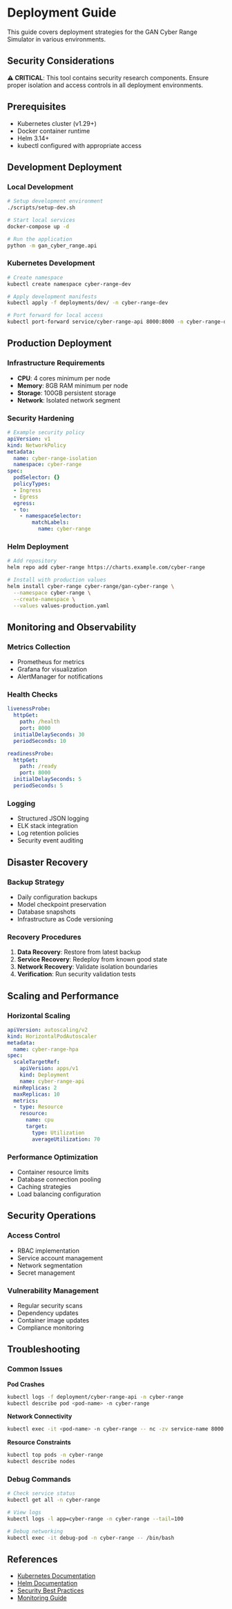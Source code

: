 # Deployment Guide

This guide covers deployment strategies for the GAN Cyber Range Simulator in various environments.

## Security Considerations

**⚠️ CRITICAL**: This tool contains security research components. Ensure proper isolation and access controls in all deployment environments.

## Prerequisites

- Kubernetes cluster (v1.29+)
- Docker container runtime
- Helm 3.14+
- kubectl configured with appropriate access

## Development Deployment

### Local Development

```bash
# Setup development environment
./scripts/setup-dev.sh

# Start local services
docker-compose up -d

# Run the application
python -m gan_cyber_range.api
```

### Kubernetes Development

```bash
# Create namespace
kubectl create namespace cyber-range-dev

# Apply development manifests
kubectl apply -f deployments/dev/ -n cyber-range-dev

# Port forward for local access
kubectl port-forward service/cyber-range-api 8000:8000 -n cyber-range-dev
```

## Production Deployment

### Infrastructure Requirements

- **CPU**: 4 cores minimum per node
- **Memory**: 8GB RAM minimum per node
- **Storage**: 100GB persistent storage
- **Network**: Isolated network segment

### Security Hardening

```yaml
# Example security policy
apiVersion: v1
kind: NetworkPolicy
metadata:
  name: cyber-range-isolation
  namespace: cyber-range
spec:
  podSelector: {}
  policyTypes:
  - Ingress
  - Egress
  egress:
  - to:
    - namespaceSelector:
        matchLabels:
          name: cyber-range
```

### Helm Deployment

```bash
# Add repository
helm repo add cyber-range https://charts.example.com/cyber-range

# Install with production values
helm install cyber-range cyber-range/gan-cyber-range \
  --namespace cyber-range \
  --create-namespace \
  --values values-production.yaml
```

## Monitoring and Observability

### Metrics Collection

- Prometheus for metrics
- Grafana for visualization
- AlertManager for notifications

### Health Checks

```yaml
livenessProbe:
  httpGet:
    path: /health
    port: 8000
  initialDelaySeconds: 30
  periodSeconds: 10

readinessProbe:
  httpGet:
    path: /ready
    port: 8000
  initialDelaySeconds: 5
  periodSeconds: 5
```

### Logging

- Structured JSON logging
- ELK stack integration
- Log retention policies
- Security event auditing

## Disaster Recovery

### Backup Strategy

- Daily configuration backups
- Model checkpoint preservation
- Database snapshots
- Infrastructure as Code versioning

### Recovery Procedures

1. **Data Recovery**: Restore from latest backup
2. **Service Recovery**: Redeploy from known good state
3. **Network Recovery**: Validate isolation boundaries
4. **Verification**: Run security validation tests

## Scaling and Performance

### Horizontal Scaling

```yaml
apiVersion: autoscaling/v2
kind: HorizontalPodAutoscaler
metadata:
  name: cyber-range-hpa
spec:
  scaleTargetRef:
    apiVersion: apps/v1
    kind: Deployment
    name: cyber-range-api
  minReplicas: 2
  maxReplicas: 10
  metrics:
  - type: Resource
    resource:
      name: cpu
      target:
        type: Utilization
        averageUtilization: 70
```

### Performance Optimization

- Container resource limits
- Database connection pooling
- Caching strategies
- Load balancing configuration

## Security Operations

### Access Control

- RBAC implementation
- Service account management
- Network segmentation
- Secret management

### Vulnerability Management

- Regular security scans
- Dependency updates
- Container image updates
- Compliance monitoring

## Troubleshooting

### Common Issues

**Pod Crashes**
```bash
kubectl logs -f deployment/cyber-range-api -n cyber-range
kubectl describe pod <pod-name> -n cyber-range
```

**Network Connectivity**
```bash
kubectl exec -it <pod-name> -n cyber-range -- nc -zv service-name 8000
```

**Resource Constraints**
```bash
kubectl top pods -n cyber-range
kubectl describe nodes
```

### Debug Commands

```bash
# Check service status
kubectl get all -n cyber-range

# View logs
kubectl logs -l app=cyber-range -n cyber-range --tail=100

# Debug networking
kubectl exec -it debug-pod -n cyber-range -- /bin/bash
```

## References

- [Kubernetes Documentation](https://kubernetes.io/docs/)
- [Helm Documentation](https://helm.sh/docs/)
- [Security Best Practices](https://kubernetes.io/docs/concepts/security/)
- [Monitoring Guide](https://prometheus.io/docs/)